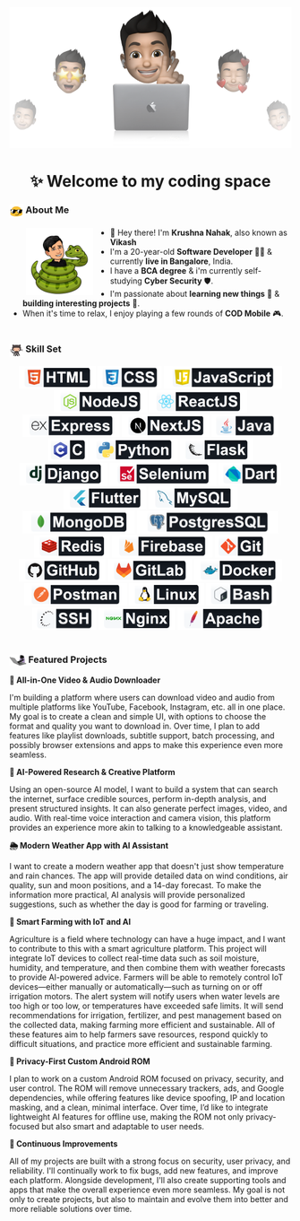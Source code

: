 <div align="center">
    <img src="/assets/header.png" width="820" alt=""/>
    <h1>✨ Welcome to my coding space</h1>
</div>

<h3><img src="/assets/emoji.gif" width="25" valign="top" alt=""/> About Me</h3>
<img src="/assets/snake.png" width="120" align="left" hspace="30" alt=""/>
<ul>
  <li>👋 Hey there! I'm <b>Krushna Nahak</b>, also known as <b>Vikash</b></li>
  <li>I'm a 20-year-old <b>Software Developer</b> 👨‍💻 & currently <b>live in Bangalore</b>, India.</li>
  <li>I have a <b>BCA degree</b> & i'm currently self-studying <b>Cyber Security</b> 🛡️.</li>
  <li>I'm passionate about <b>learning new things</b> 🧠 & <b>building interesting projects</b> 📁.</li>
  <li>When it's time to relax, I enjoy playing a few rounds of <b>COD Mobile</b> 🎮.</li>
</ul>

<h1></h1>

<h3><img src="/assets/cat.gif" width="25" valign="top" alt=""/> Skill Set</h3>
<div align="center">
    <img src="/assets/html.png" height="40" alt=""/>
    <img src="/assets/css.png" height="40" alt=""/>
    <img src="/assets/javascript.png" height="40" alt=""/>
    <img src="/assets/nodejs.png" height="40" alt=""/>
    <img src="/assets/reactjs.png" height="40" alt=""/>
    <img src="/assets/express.png" height="40" alt=""/>
    <img src="/assets/nextjs.png" height="40" alt=""/>
    <img src="/assets/java.png" height="40" alt=""/>
    <img src="/assets/c.png" height="40" alt=""/>
    <img src="/assets/python.png" height="40" alt=""/>
    <img src="/assets/flask.png" height="40" alt=""/>
    <img src="/assets/django.png" height="40" alt=""/>
    <img src="/assets/selenium.png" height="40" alt=""/>
    <img src="/assets/dart.png" height="40" alt=""/>
    <img src="/assets/flutter.png" height="40" alt=""/>
    <img src="/assets/mysql.png" height="40" alt=""/>
    <img src="/assets/mongodb.png" height="40" alt=""/>
    <img src="/assets/postgressql.png" height="40" alt=""/>
    <img src="/assets/redis.png" height="40" alt=""/>
    <img src="/assets/firebase.png" height="40" alt=""/>
    <img src="/assets/git.png" height="40" alt=""/>
    <img src="/assets/github.png" height="40" alt=""/>
    <img src="/assets/gitlab.png" height="40" alt=""/>
    <img src="/assets/docker.png" height="40" alt=""/>
    <img src="/assets/postman.png" height="40" alt=""/>
    <img src="/assets/linux.png" height="40" alt=""/>
    <img src="/assets/bash.png" height="40" alt=""/>
    <img src="/assets/ssh.png" height="40" alt=""/>
    <img src="/assets/nginx.png" height="40" alt=""/>
    <img src="/assets/apache.png" height="40" alt=""/>
</div>

<h1></h1>

<h3><img src="/assets/coding.gif" width="30" valign="middle" alt=""/> Featured Projects</h3>
<b>🎥 All-in-One Video & Audio Downloader</b>
<p>
    I'm building a platform where users can download video and audio from multiple platforms like YouTube, Facebook,
    Instagram, etc. all in one place. My goal is to create a clean and simple UI, with options to choose the format and
    quality you want to download in. Over time, I plan to add features like playlist downloads, subtitle support, batch
    processing, and possibly browser extensions and apps to make this experience even more seamless.
</p>
<b>🤖 AI-Powered Research & Creative Platform</b>
<p>
    Using an open-source AI model, I want to build a system that can search the internet, surface credible sources,
    perform in-depth analysis, and present structured insights. It can also generate perfect images, video, and audio.
    With real-time voice interaction and camera vision, this platform provides an experience more akin to talking to a
    knowledgeable assistant.
</p>
<b>🌦 Modern Weather App with AI Assistant</b>
<p>
    I want to create a modern weather app that doesn't just show temperature and rain chances. The app will provide
    detailed data on wind conditions, air quality, sun and moon positions, and a 14-day forecast. To make the
    information more practical, AI analysis will provide personalized suggestions, such as whether the day is good for
    farming or traveling.
</p>
<b>🌱 Smart Farming with IoT and AI</b>
<p>
    Agriculture is a field where technology can have a huge impact, and I want to contribute to this with a smart
    agriculture platform. This project will integrate IoT devices to collect real-time data such as soil moisture,
    humidity, and temperature, and then combine them with weather forecasts to provide AI-powered advice. Farmers will
    be able to remotely control IoT devices—either manually or automatically—such as turning on or off irrigation
    motors. The alert system will notify users when water levels are too high or too low, or temperatures have exceeded
    safe limits. It will send recommendations for irrigation, fertilizer, and pest management based on the collected
    data, making farming more efficient and sustainable. All of these features aim to help farmers save resources,
    respond quickly to difficult situations, and practice more efficient and sustainable farming.
</p>
<b>📱 Privacy-First Custom Android ROM</b>
<p>
    I plan to work on a custom Android ROM focused on privacy, security, and user control. The ROM will remove
    unnecessary trackers, ads, and Google dependencies, while offering features like device spoofing, IP and location
    masking, and a clean, minimal interface. Over time, I’d like to integrate lightweight AI features for offline use,
    making the ROM not only privacy-focused but also smart and adaptable to user needs.
</p>
<b>🔧 Continuous Improvements</b>
<p>
    All of my projects are built with a strong focus on security, user privacy, and reliability. I'll continually work
    to fix bugs, add new features, and improve each platform. Alongside development, I'll also create supporting tools
    and apps that make the overall experience even more seamless. My goal is not only to create projects, but also to
    maintain and evolve them into better and more reliable solutions over time.
</p>